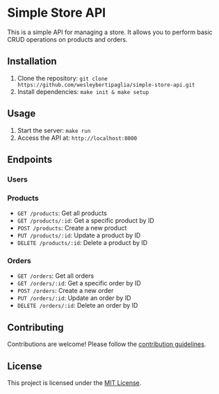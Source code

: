 # Simple Store API
This is a simple API for managing a store. It allows you to perform basic CRUD operations on products and orders.

## Installation

1. Clone the repository: `git clone https://github.com/wesleybertipaglia/simple-store-api.git`
2. Install dependencies: `make init & make setup`

## Usage

1. Start the server: `make run`
2. Access the API at: `http://localhost:8000`

## Endpoints

### Users

### Products

- `GET /products`: Get all products
- `GET /products/:id`: Get a specific product by ID
- `POST /products`: Create a new product
- `PUT /products/:id`: Update a product by ID
- `DELETE /products/:id`: Delete a product by ID

### Orders

- `GET /orders`: Get all orders
- `GET /orders/:id`: Get a specific order by ID
- `POST /orders`: Create a new order
- `PUT /orders/:id`: Update an order by ID
- `DELETE /orders/:id`: Delete an order by ID

## Contributing

Contributions are welcome! Please follow the [contribution guidelines](CONTRIBUTING.md).

## License

This project is licensed under the [MIT License](LICENSE).